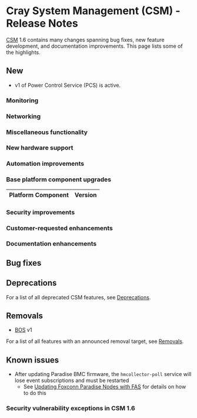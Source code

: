 # Cray System Management (CSM) - Release Notes

[CSM](glossary.md#cray-system-management-csm) 1.6 contains many changes spanning bug fixes, new feature development, and documentation improvements. This page lists some of the highlights.

## New

* v1 of Power Control Service (PCS) is active.

### Monitoring

### Networking

### Miscellaneous functionality

### New hardware support

### Automation improvements

### Base platform component upgrades

| Platform Component           | Version        |
|------------------------------|----------------|

### Security improvements

### Customer-requested enhancements

### Documentation enhancements

## Bug fixes

## Deprecations

For a list of all deprecated CSM features, see [Deprecations](introduction/deprecated_features/README.md#deprecations).

## Removals

* [BOS](glossary.md#boot-orchestration-service-bos) v1

For a list of all features with an announced removal target, see [Removals](introduction/deprecated_features/README.md#removals).

## Known issues

* After updating Paradise BMC firmware, the `hmcollector-poll` service will lose event subscriptions and must be restarted
    * See [Updating Foxconn Paradise Nodes with FAS](operations/firmware/FAS_Paradise.md) for details on how to do this

### Security vulnerability exceptions in CSM 1.6
